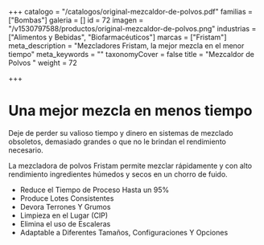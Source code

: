 +++
catalogo = "/catalogos/original-mezcaldor-de-polvos.pdf"
familias = ["Bombas"]
galeria = []
id = 72
imagen = "/v1530797588/productos/original-mezcaldor-de-polvos.png"
industrias = ["Alimentos y Bebidas", "Biofarmacéuticos"]
marcas = ["Fristam"]
meta_description = "Mezcladores Fristam, la mejor mezcla en el menor tiempo"
meta_keywords = ""
taxonomyCover = false
title = "Mezcaldor de Polvos "
weight = 72

+++
# Una mejor mezcla en menos tiempo

Deje de perder su valioso tiempo y dinero en sistemas de mezclado obsoletos, demasiado grandes o que no le brindan el rendimiento necesario.

La mezcladora de polvos Fristam permite mezclar rápidamente y con alto rendimiento ingredientes húmedos y secos en un chorro de fuido.

* Reduce el Tiempo de Proceso Hasta un 95%
* Produce Lotes Consistentes
* Devora Terrones Y Grumos
* Limpieza en el Lugar (CIP)
* Elimina el uso de Escaleras
* Adaptable a Diferentes Tamaños, Configuraciones Y Opciones